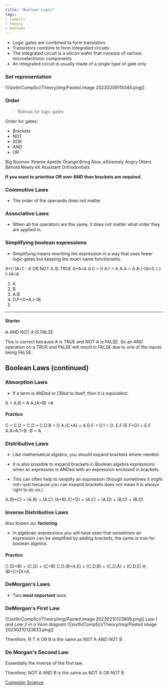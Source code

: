 ```yaml
---
title: "Boolean Logic"
tags:
- compsci
- theory
- boolean
---
```



- Logic gates are combined to form transistors
- Transistors combine to form integrated circuits
- The integrated circuit is a silicon wafer that consists of various microelectronic components
- An integrated circuit is usually made of a single type of gate only


### Set representation


![[sixth/CompSci/Theory/img/Pasted image 20230209115049.png]]

### Order

> Bidmas for logic gates


Order for gates:

- Brackets
- NOT
- XOR
- AND
- OR

Big Noonoo Xtreme Apetite Orange
Bring Now, eXtremely Angry Otters
Behold Newly eX Assistant Orthodontists

**If you want to prioritise OR over AND then brackets are required.**

### Commutive Laws


- The order of the operands does not matter


### Associative Laws

- When all the operators are the same, it does not matter what order they are applied in.

### Simplifying boolean expressions

- Simplifying means rewriting the expression in a way that uses fewer logic gates but keeping the exact same functionality.

A+(-)A=1 - A OR NOT A IS TRUE
A+A=A
A.0 = 0
A.1 = A
A.A = A
A.(-)A=0
(-)(-)A=A

1) A
2) B
3) A.B
4) D.F+G+A.(-)B
5) 
---
#### Starter

A AND NOT A IS FALSE

This is correct because A is TRUE and NOT A is FALSE. So an AND operation on a TRUE and FALSE will result in FALSE due to one of the inputs being FALSE.

## Boolean Laws (continued)

### Absorption Laws

- If a term is ANDed or ORed to itself, then it is equivalent.

A + A.B = A
A.(A+B) =A



#### Practice

C + C.D = C
D + C.D.B = D
A.(C+A) = A
D.F + D.1 = D.
E.F.(E.F+D) = E.F
A.A+A.1+B.-B = A

### Distributive Laws

- Like mathematical algebra, you should expand brackets where needed.

- It is also possible to expand brackets in Boolean algebra expressions when an expression is ANDed with an expression enclosed in brackets.

- This can often help to simplify an expression (though sometimes it might not—just because you can expand brackets does not mean it is always right to do so.)

A.(B+C) = (A.B) + (A.C)
(A+B).(C+D) = (A.C) + (A.D) + (B.C) + (B.D)

### Inverse Distributive Laws

Also known as: **factoring**

- In algebraic expressions you will have seen that sometimes an expression can be simplified by adding brackets, the same is true for boolean algebra.

#### Practice

C.(D+B) = (C.D) + (C+B)
C.D.(B+A.E) = (C.D.B) + (C.D.A) + (C.D.E)
A.(B+C+D)+A.

### DeMorgan's Laws

- Two **most important** laws.

### DeMorgan's First Law

![[sixth/CompSci/Theory/img/Pasted image 20230210123806.png]]
*Law 1 and Law 2 in a Venn diagram*
![[sixth/CompSci/Theory/img/Pasted image 20230210123833.png]]

Therefore, N
T A OR B is the same as NOT A AND NOT B


### De Morgan's Second Law

Essentially the inverse of the first law.

Therefore, NOT A AND B is the same as NOT A OR NOT B

[Computer Science](/ComputerScience)